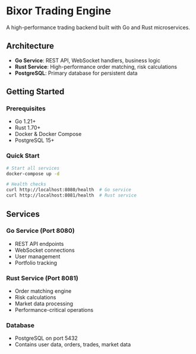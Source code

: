 # Bixor Trading Engine

A high-performance trading backend built with Go and Rust microservices.

## Architecture

- **Go Service**: REST API, WebSocket handlers, business logic
- **Rust Service**: High-performance order matching, risk calculations
- **PostgreSQL**: Primary database for persistent data

## Getting Started

### Prerequisites
- Go 1.21+
- Rust 1.70+
- Docker & Docker Compose
- PostgreSQL 15+

### Quick Start

```bash
# Start all services
docker-compose up -d

# Health checks
curl http://localhost:8080/health  # Go service
curl http://localhost:8081/health  # Rust service
```

## Services

### Go Service (Port 8080)
- REST API endpoints
- WebSocket connections
- User management
- Portfolio tracking

### Rust Service (Port 8081)  
- Order matching engine
- Risk calculations
- Market data processing
- Performance-critical operations

### Database
- PostgreSQL on port 5432
- Contains user data, orders, trades, market data 